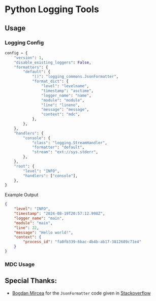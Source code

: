 # Python Logging Tools

## Usage

### Logging Config

```python
config = {
    "version": 1,
    "disable_existing_loggers": False,
    "formatters": {
        "default": {
            "()": "logging_commons.JsonFormatter",
            "format_dict": {
                "level": "levelname",
                "timestamp": "asctime",
                "logger_name": "name",
                "module": "module",
                "line": "lineno",
                "message": "message",
                "context": "mdc",
            },
        },
    },
    "handlers": {
        "console": {
            "class": "logging.StreamHandler",
            "formatter": "default",
            "stream": "ext://sys.stderr",
        },
    },
    "root": {
        "level": "INFO",
        "handlers": ["console"],
    },
}
```

Example Output

```json
{
    "level": "INFO",
    "timestamp": "2024-08-19T20:57:12.998Z",
    "logger_name": "main",
    "module": "main",
    "line": 22,
    "message": "Hello world!",
    "context": {
        "process_id": "fa0fb339-6bac-4b4b-ab17-3812689c71e4"
    }
}
```

### MDC Usage

## Special Thanks:

- [Bogdan Mircea](https://stackoverflow.com/users/11971654/bogdan-mircea) for the `JsonFormatter` code given in [Stackoverflow](https://stackoverflow.com/a/70223539)